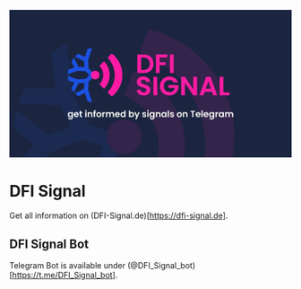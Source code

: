 ![DFI Signal](/public/images/og-image.jpg "DFI Signal")

# DFI Signal

Get all information on (DFI-Signal.de)[https://dfi-signal.de].

## DFI Signal Bot

Telegram Bot is available under (@DFI_Signal_bot)[https://t.me/DFI_Signal_bot].
